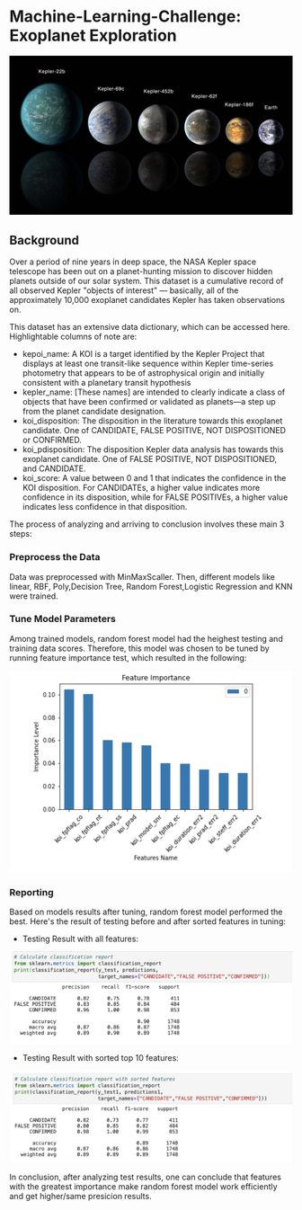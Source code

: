 # Machine-Learning-Challenge:  Exoplanet Exploration
![exoplanets.jpg](Images/exoplanets.jpg)

## Background

Over a period of nine years in deep space, the NASA Kepler space telescope has been out on a planet-hunting mission to discover hidden planets outside of our solar system.
This dataset is a cumulative record of all observed Kepler "objects of interest" — basically, all of the approximately 10,000 exoplanet candidates Kepler has taken observations on.

This dataset has an extensive data dictionary, which can be accessed here. Highlightable columns of note are:

* kepoi_name: A KOI is a target identified by the Kepler Project that displays at least one transit-like sequence within Kepler time-series photometry that appears to be of astrophysical origin and initially consistent with a planetary transit hypothesis
* kepler_name: [These names] are intended to clearly indicate a class of objects that have been confirmed or validated as planets—a step up from the planet candidate designation.
* koi_disposition: The disposition in the literature towards this exoplanet candidate. One of CANDIDATE, FALSE POSITIVE, NOT DISPOSITIONED or CONFIRMED.
* koi_pdisposition: The disposition Kepler data analysis has towards this exoplanet candidate. One of FALSE POSITIVE, NOT DISPOSITIONED, and CANDIDATE.
* koi_score: A value between 0 and 1 that indicates the confidence in the KOI disposition. For CANDIDATEs, a higher value indicates more confidence in its disposition, while for FALSE POSITIVEs, a higher value indicates less confidence in that disposition.

The process of analyzing and arriving to conclusion involves these main 3 steps:

### Preprocess the Data
Data was preprocessed with MinMaxScaller. Then, different models like linear, RBF, Poly,Decision Tree, Random Forest,Logistic Regression and KNN were trained. 
### Tune Model Parameters
Among trained models, random forest model had the heighest testing and training data scores. Therefore, this model was chosen to be tuned by running feature importance test, which resulted in the following:

![Sorted_features.png](Images/Sorted_features.png)

### Reporting
Based on models results after tuning, random forest model performed the best. Here's the result of testing before and after sorted features in tuning:
* Testing Result with all features:

![analysis1.png](Images/analysis1.png)

* Testing Result with sorted top 10 features:

![analysis2.png](Images/analysis2.png)

In conclusion, after analyzing test results, one can conclude that features with the greatest importance make random forest model work efficiently and get higher/same presicion results. 

